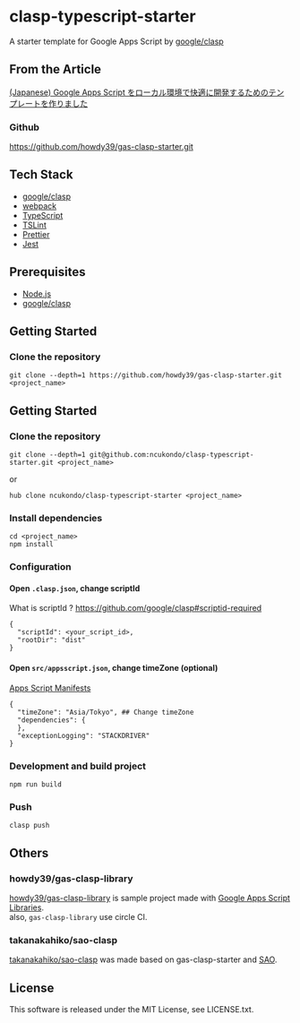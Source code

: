 # clasp-typescript-starter
A starter template for Google Apps Script by [google/clasp](https://github.com/google/clasp)

## From the Article
[(Japanese) Google Apps Script をローカル環境で快適に開発するためのテンプレートを作りました](https://qiita.com/howdy39/items/0e799a9bfc1d3bccf6e5)

### Github
https://github.com/howdy39/gas-clasp-starter.git

## Tech Stack
- [google/clasp](https://github.com/google/clasp)
- [webpack](https://webpack.js.org/)
- [TypeScript](http://www.typescriptlang.org/)
- [TSLint](https://palantir.github.io/tslint/)
- [Prettier](https://prettier.io/)
- [Jest](https://facebook.github.io/jest/)

## Prerequisites
- [Node.js](https://nodejs.org/)
- [google/clasp](https://github.com/google/clasp)

## Getting Started
### Clone the repository
```
git clone --depth=1 https://github.com/howdy39/gas-clasp-starter.git <project_name>
```

## Getting Started

### Clone the repository

```
git clone --depth=1 git@github.com:ncukondo/clasp-typescript-starter.git <project_name>
```

or

```
hub clone ncukondo/clasp-typescript-starter <project_name>
```

### Install dependencies

```
cd <project_name>
npm install
```

### Configuration
#### Open `.clasp.json`, change scriptId
What is scriptId ? https://github.com/google/clasp#scriptid-required
```
{
  "scriptId": <your_script_id>,
  "rootDir": "dist"
}
```

#### Open `src/appsscript.json`, change timeZone (optional)
[Apps Script Manifests](https://developers.google.com/apps-script/concepts/manifests)
```
{
  "timeZone": "Asia/Tokyo", ## Change timeZone
  "dependencies": {
  },
  "exceptionLogging": "STACKDRIVER"
}
```

### Development and build project
```
npm run build
```

### Push
```
clasp push
```

## Others
### howdy39/gas-clasp-library
[howdy39/gas-clasp-library](https://github.com/howdy39/gas-clasp-library) is sample project made with [Google Apps Script Libraries](https://developers.google.com/apps-script/guides/libraries).   
also, `gas-clasp-library` use circle CI.

### takanakahiko/sao-clasp
[takanakahiko/sao-clasp](https://github.com/takanakahiko/sao-clasp) was made based on gas-clasp-starter and [SAO](https://github.com/saojs/sao).



## License
This software is released under the MIT License, see LICENSE.txt.
